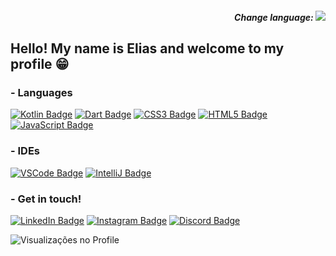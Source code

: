 <h5 align="right"> 
Change language:
<a href="https://github.com/EliasDalvite/EliasDalvite/blob/main/README.md">
<img align="rigth" src="https://img.shields.io/badge/lang-pt--br-green.svg">
</a>
</h5>

## Hello! My name is Elias and welcome to my profile 😁

### - Languages

[![Kotlin Badge](https://img.shields.io/badge/Kotlin-0095D5?&style=for-the-badge&logo=kotlin&logoColor=white)](https://github.com/EliasDalvite/) [![Dart Badge](https://img.shields.io/badge/Dart-0175C2?style=for-the-badge&logo=dart&logoColor=white)](https://github.com/EliasDalvite/) [![CSS3 Badge](https://img.shields.io/badge/CSS3-1572B6?style=for-the-badge&logo=css3&logoColor=white)](https://github.com/EliasDalvite/) [![HTML5 Badge](https://img.shields.io/badge/HTML5-E34F26?style=for-the-badge&logo=html5&logoColor=white)](https://github.com/EliasDalvite/) [![JavaScript Badge](https://img.shields.io/badge/JavaScript-323330?style=for-the-badge&logo=javascript&logoColor=F7DF1E)](https://github.com/EliasDalvite/)

### - IDEs

[![VSCode Badge](https://img.shields.io/badge/VSCode-0078D4?style=for-the-badge&logo=visual%20studio%20code&logoColor=white)](https://github.com/EliasDalvite/) [![IntelliJ Badge](https://img.shields.io/badge/IntelliJ_IDEA-000000.svg?style=for-the-badge&logo=intellij-idea&logoColor=white)](https://github.com/EliasDalvite/)

### - Get in touch!

[![LinkedIn Badge](https://img.shields.io/badge/LinkedIn-0077B5?style=for-the-badge&logo=linkedin&logoColor=white)](https://github.com/EliasDalvite/) [![Instagram Badge](https://img.shields.io/badge/Instagram-E4405F?style=for-the-badge&logo=instagram&logoColor=white)](https://github.com/EliasDalvite/) [![Discord Badge](https://img.shields.io/badge/Discord-5865F2?style=for-the-badge&logo=discord&logoColor=white)](https://github.com/EliasDalvite/)

![Visualizações no Profile](https://komarev.com/ghpvc/?username=eliasdalvite&theme=)


<!--- Funcional!!  ![Linguagens mais usadas](https://github-readme-stats.vercel.app/api/top-langs/?username=eliasdalvite) -->
<!--- badges: https://github.com/alexandresanlim/Badges4-README.md-Profile -->
